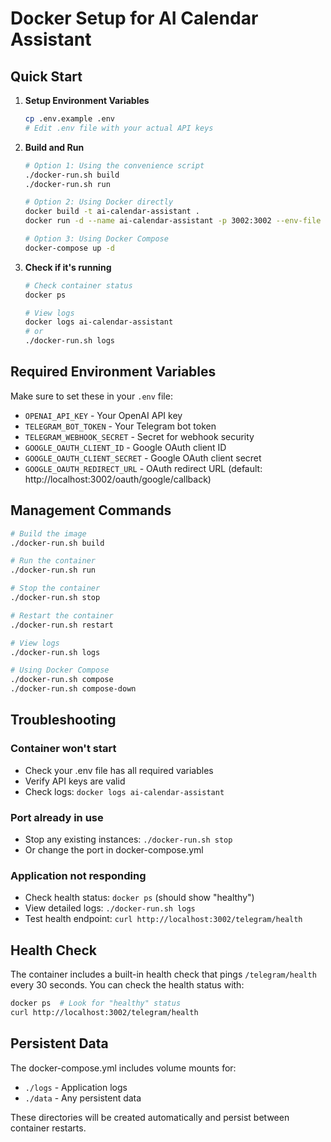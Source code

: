 # Docker Setup for AI Calendar Assistant

## Quick Start

1. **Setup Environment Variables**
   ```bash
   cp .env.example .env
   # Edit .env file with your actual API keys
   ```

2. **Build and Run**
   ```bash
   # Option 1: Using the convenience script
   ./docker-run.sh build
   ./docker-run.sh run
   
   # Option 2: Using Docker directly
   docker build -t ai-calendar-assistant .
   docker run -d --name ai-calendar-assistant -p 3002:3002 --env-file .env ai-calendar-assistant
   
   # Option 3: Using Docker Compose
   docker-compose up -d
   ```

3. **Check if it's running**
   ```bash
   # Check container status
   docker ps
   
   # View logs
   docker logs ai-calendar-assistant
   # or
   ./docker-run.sh logs
   ```

## Required Environment Variables

Make sure to set these in your `.env` file:

- `OPENAI_API_KEY` - Your OpenAI API key
- `TELEGRAM_BOT_TOKEN` - Your Telegram bot token
- `TELEGRAM_WEBHOOK_SECRET` - Secret for webhook security
- `GOOGLE_OAUTH_CLIENT_ID` - Google OAuth client ID
- `GOOGLE_OAUTH_CLIENT_SECRET` - Google OAuth client secret
- `GOOGLE_OAUTH_REDIRECT_URL` - OAuth redirect URL (default: http://localhost:3002/oauth/google/callback)

## Management Commands

```bash
# Build the image
./docker-run.sh build

# Run the container
./docker-run.sh run

# Stop the container
./docker-run.sh stop

# Restart the container
./docker-run.sh restart

# View logs
./docker-run.sh logs

# Using Docker Compose
./docker-run.sh compose
./docker-run.sh compose-down
```

## Troubleshooting

### Container won't start
- Check your .env file has all required variables
- Verify API keys are valid
- Check logs: `docker logs ai-calendar-assistant`

### Port already in use
- Stop any existing instances: `./docker-run.sh stop`
- Or change the port in docker-compose.yml

### Application not responding
- Check health status: `docker ps` (should show "healthy")
- View detailed logs: `./docker-run.sh logs`
- Test health endpoint: `curl http://localhost:3002/telegram/health`

## Health Check

The container includes a built-in health check that pings `/telegram/health` every 30 seconds. You can check the health status with:

```bash
docker ps  # Look for "healthy" status
curl http://localhost:3002/telegram/health
```

## Persistent Data

The docker-compose.yml includes volume mounts for:
- `./logs` - Application logs
- `./data` - Any persistent data

These directories will be created automatically and persist between container restarts.